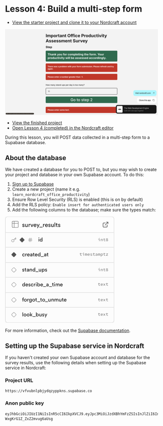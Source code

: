 # Lesson 4: Build a multi-step form

- [View the starter project and clone it to your Nordcraft account](https://productivity_starter.toddle.site/)

![Screenshot showing the Built in Nordcraft overlay on the app with a link to clone the starter project](clone_starter.png)

- [View the finished project](https://productivity.toddle.site/)
- [Open Lesson 4 (completed) in the Nordcraft editor](https://editor.nordcraft.com/projects/productivity/branches/main/components/HomePage)

During this lesson, you will POST data collected in a multi-step form to a Supabase database.

## About the database

We have created a database for you to POST to, but you may wish to create your project and database in your own Supabase account. To do this:

1. [Sign up to Supabase](https://supabase.com/dashboard/sign-up)
1. Create a new project (name it e.g. `learn_nordcraft_office_productivity`)
1. Ensure Row Level Security (RLS) is enabled (this is on by default)
1. Add the RLS policy: `Enable insert for authenticated users only`
1. Add the following columns to the database; make sure the types match:

![Supabase table schema](supabase_table_schema.png)

For more information, check out the [Supabase documentation](https://supabase.com/docs/guides/database/overview).

## Setting up the Supabase service in Nordcraft

If you haven't created your own Supabase account and database for the survey results, use the following details when setting up the Supabase service in Nordcraft:

### Project URL

```text
https://vfvubnlpbjydqzyppkns.supabase.co
```

### Anon public key

```text
eyJhbGciOiJIUzI1NiIsInR5cCI6IkpXVCJ9.eyJpc3MiOiJzdXBhYmFzZSIsInJlZiI6InZmdnVibmxwYmp5ZHF6eXBwa25zIiwicm9sZSI6ImFub24iLCJpYXQiOjE3NDc4MTE1MjgsImV4cCI6MjA2MzM4NzUyOH0.8wCKoeT3_jKG3xtHypi7-WxgKrG1Z_ZxZ2mvug6aUsg
```
